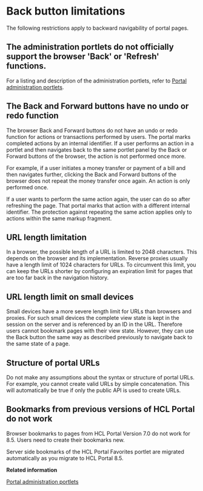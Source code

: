 # Back button limitations

The following restrictions apply to backward navigability of portal pages.

## The administration portlets do not officially support the browser 'Back' or 'Refresh' functions.

For a listing and description of the administration portlets, refer to [Portal administration portlets](adpltadm.md).

## The Back and Forward buttons have no undo or redo function

The browser Back and Forward buttons do not have an undo or redo function for actions or transactions performed by users. The portal marks completed actions by an internal identifier. If a user performs an action in a portlet and then navigates back to the same portlet panel by the Back or Forward buttons of the browser, the action is not performed once more.

For example, if a user initiates a money transfer or payment of a bill and then navigates further, clicking the Back and Forward buttons of the browser does not repeat the money transfer once again. An action is only performed once.

If a user wants to perform the same action again, the user can do so after refreshing the page. That portal marks that action with a different internal identifier. The protection against repeating the same action applies only to actions within the same markup fragment.

## URL length limitation

In a browser, the possible length of a URL is limited to 2048 characters. This depends on the browser and its implementation. Reverse proxies usually have a length limit of 1024 characters for URLs. To circumvent this limit, you can keep the URLs shorter by configuring an expiration limit for pages that are too far back in the navigation history.

## URL length limit on small devices

Small devices have a more severe length limit for URLs than browsers and proxies. For such small devices the complete view state is kept in the session on the server and is referenced by an ID in the URL. Therefore users cannot bookmark pages with their view state. However, they can use the Back button the same way as described previously to navigate back to the same state of a page.

## Structure of portal URLs

Do not make any assumptions about the syntax or structure of portal URLs. For example, you cannot create valid URLs by simple concatenation. This will automatically be true if only the public API is used to create URLs.

## Bookmarks from previous versions of HCL Portal do not work

Browser bookmarks to pages from HCL Portal Version 7.0 do not work for 8.5. Users need to create their bookmarks new.

Server side bookmarks of the HCL Portal Favorites portlet are migrated automatically as you migrate to HCL Portal 8.5.


**Related information**  


[Portal administration portlets](../admin-system/adpltadm.md)

